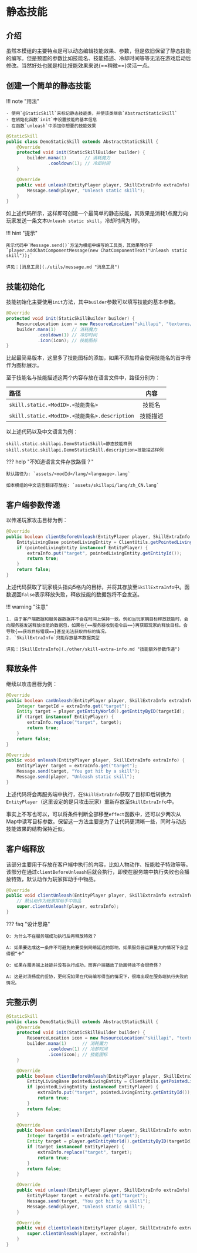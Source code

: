 # 静态技能

## 介绍

虽然本模组的主要特点是可以动态编辑技能效果、参数，但是依旧保留了静态技能的编写。但是预置的参数比如技能名、技能描述、冷却时间等等无法在游戏启动后修改。当然好处也就是相比技能效果来说{==稍微==}灵活一点。

## 创建一个简单的静态技能

!!! note "用法"

    - 使用`@StaticSkill`来标记静态技能类，并使该类继承`AbstractStaticSkill`
    - 在初始化函数`init`中设置技能的基本信息
    - 在函数`unleash`中添加你想要的技能效果


```java
@StaticSkill
public class DemoStaticSkill extends AbstractStaticSkill {
    @Override
    protected void init(StaticSkillBuilder builder) {
        builder.mana(1)       // 消耗魔力
                .cooldown(1); // 冷却时间
    }

    @Override
    public void unleash(EntityPlayer player, SkillExtraInfo extraInfo) {
        Message.send(player, "Unleash static skill");
    }
}
```

如上述代码所示，这样即可创建一个最简单的静态技能，其效果是消耗1点魔力向玩家发送一条文本`Unleash static skill`，冷却时间为1秒。

!!! hint "提示"

    所示代码中`Message.send()`方法为模组中编写的工具类，其效果等价于`player.addChatComponentMessage(new ChatComponentText("Unleash static skill"));`

    详见：[消息工具](./utils/message.md "消息工具")

## 技能初始化

技能初始化主要使用`init`方法，其中`builder`参数可以填写技能的基本参数。

```java
@Override
protected void init(StaticSkillBuilder builder) {
    ResourceLocation icon = new ResourceLocation("skillapi", "textures/icons/xxx.png");
    builder.mana(1)      // 消耗魔力
            .cooldown(1) // 冷却时间
            .icon(icon); // 技能图标
}
```

比起最简易版本，这里多了技能图标的添加，如果不添加将会使用技能名的首字母作为图标展示。

至于技能名与技能描述这两个内容存放在语言文件中，路径分别为：

| 路径                                          |   内容   |
| :-------------------------------------------- | :------: |
| `skill.static.<ModID>.<技能类名>`             |  技能名  |
| `skill.static.<ModID>.<技能类名>.description` | 技能描述 |


以上述代码以及中文语言为例：

```properties title="zh_CN.lang"
skill.static.skillapi.DemoStaticSkill=静态技能样例
skill.static.skillapi.DemoStaticSkill.description=技能描述样例
```

??? help "不知道语言文件存放路径？"

    默认路径为: `assets/<modId>/lang/<language>.lang`

    如本模组的中文语言翻译存放在: `assets/skillapi/lang/zh_CN.lang`

## 客户端参数传递

以传递玩家攻击目标为例：

```java
@Override
public boolean clientBeforeUnleash(EntityPlayer player, SkillExtraInfo extraInfo) {
    EntityLivingBase pointedLivingEntity = ClientUtils.getPointedLivingEntity(5);
    if (pointedLivingEntity instanceof EntityPlayer) {
        extraInfo.put("target", pointedLivingEntity.getEntityId());
        return true;
    }
    return false;
}
```

上述代码获取了玩家镜头指向5格内的目标，并将其存放至`SkillExtraInfo`中。函数返回`false`表示释放失败，释放技能的数据包将不会发送。

!!! warning "注意"

    1. 由于客户端数据和服务器数据并不会在时间上保持一致。例如当玩家朝目标释放技能时，会向服务器发送释放技能的数据包，如果在{==服务器收到指令后==}再获取玩家的释放目标，会导致{==获取目标错误==}甚至无法获取目标的情况。
    2. `SkillExtraInfo`只能存放基本数据类型

    详见：[SkillExtraInfo](./other/skill-extra-info.md "技能额外参数传递")


## 释放条件

继续以攻击目标为例：

```java
@Override
public boolean canUnleash(EntityPlayer player, SkillExtraInfo extraInfo) {
    Integer targetId = extraInfo.get("target");
    Entity target = player.getEntityWorld().getEntityByID(targetId);
    if (target instanceof EntityPlayer) {
        extraInfo.replace("target", target);
        return true;
    }
    return false;
}

@Override
public void unleash(EntityPlayer player, SkillExtraInfo extraInfo) {
    EntityPlayer target = extraInfo.get("target");
    Message.send(target, "You got hit by a skill");
    Message.send(player, "Unleash static skill");
}
```

上述代码将会再服务端中执行，在`SkillExtraInfo`获取了目标ID后转换为`EntityPlayer`（这里设定的是只攻击玩家）重新存放至`SkillExtraInfo`中。

事实上不写也可以，可以将条件判断全部移至`effect`函数中，还可以少两次从Map中读写目标参数。保留这一方法主要是为了让代码更清晰一些，同时与动态技能效果的结构保持近似。

## 客户端释放

该部分主要用于存放在客户端中执行的内容，比如人物动作、技能粒子特效等等。该部分在通过`clientBeforeUnleash`后就会执行，即使在服务端中执行失败也会播放特效，默认动作为玩家挥动手中物品。

```java
@Override
public void clientUnleash(EntityPlayer player, SkillExtraInfo extraInfo) {
    // 默认动作为玩家挥动手中物品
    super.clientUnleash(player, extraInfo);
}
```

??? faq "设计思路"

    Q: 为什么不在服务端成功执行后再释放特效？

    A: 如果要达成这一条件不可避免的要受到网络延迟的影响，如果服务器运算量大的情况下会显得很“卡”

    Q: 如果在服务端上技能并没有执行成功，而客户端播放了动画特效不会很奇怪？

    A: 这是对流畅度的妥协，更何况如果在代码编写得当的情况下，很难出现在服务端执行失败的情况。

## 完整示例

```java
@StaticSkill
public class DemoStaticSkill extends AbstractStaticSkill {
    @Override
    protected void init(StaticSkillBuilder builder) {
        ResourceLocation icon = new ResourceLocation("skillapi", "textures/icons/xxx.png");
        builder.mana(1)      // 消耗魔力
                .cooldown(1) // 冷却时间
                .icon(icon); // 技能图标
    }

    @Override
    public boolean clientBeforeUnleash(EntityPlayer player, SkillExtraInfo extraInfo) {
        EntityLivingBase pointedLivingEntity = ClientUtils.getPointedLivingEntity(5);
        if (pointedLivingEntity instanceof EntityPlayer) {
            extraInfo.put("target", pointedLivingEntity.getEntityId());
            return true;
        }
        return false;
    }

    @Override
    public boolean canUnleash(EntityPlayer player, SkillExtraInfo extraInfo) {
        Integer targetId = extraInfo.get("target");
        Entity target = player.getEntityWorld().getEntityByID(targetId);
        if (target instanceof EntityPlayer) {
            extraInfo.replace("target", target);
            return true;
        }
        return false;
    }

    @Override
    public void unleash(EntityPlayer player, SkillExtraInfo extraInfo) {
        EntityPlayer target = extraInfo.get("target");
        Message.send(target, "You got hit by a skill");
        Message.send(player, "Unleash static skill");
    }

    @Override
    public void clientUnleash(EntityPlayer player, SkillExtraInfo extraInfo) {
        super.clientUnleash(player, extraInfo);
    }
}
```